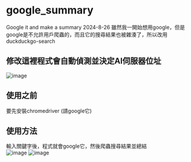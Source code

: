 # google_summary
Google it and make a summary
2024-8-26 雖然我一開始想用google，但是google是不允許用戶爬蟲的，而且它的搜尋結果也被雜湊了，所以改用duckduckgo-search  
## 修改這裡程式會自動偵測並決定AI伺服器位址
![image](https://github.com/user-attachments/assets/5b9214b7-ad0c-43cd-a944-c5571b8119db)

## 使用之前
要先安裝chromedriver (請google它)

## 使用方法
輸入關鍵字後，程式就會google它，然後爬蟲搜尋結果並總結  
![image](https://github.com/user-attachments/assets/419d58e7-fe37-4a5e-831b-c1908cda69e7)
![image](https://github.com/user-attachments/assets/0b7c654a-a5e7-4060-a777-19f97ace2486)
